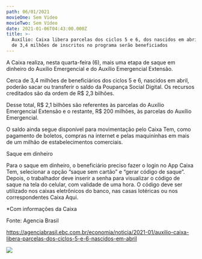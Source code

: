```yaml
---
path: 06/01/2021
movieOne: Sem Video
movieTwo: Sem Vídeo
date: 2021-01-06T04:43:00.000Z
title: >-
  Auxílio: Caixa libera parcelas dos ciclos 5 e 6, dos nascidos em abril. Cerca
  de 3,4 milhões de inscritos no programa serão beneficiados
---
```


A Caixa realiza, nesta quarta-feira (6), mais uma etapa de saque em dinheiro do Auxílio Emergencial e do Auxílio Emergencial Extensão.

Cerca de 3,4 milhões de beneficiários dos ciclos 5 e 6, nascidos em abril, poderão sacar ou transferir o saldo da Poupança Social Digital. Os recursos creditados são da ordem de R\$ 2,3 bilhões.

Desse total, R$ 2,1 bilhões são referentes às parcelas do Auxílio Emergencial Extensão e o restante, R$ 200 milhões, às parcelas do Auxílio Emergencial.

O saldo ainda segue disponível para movimentação pelo Caixa Tem, como pagamento de boletos, compras na internet e pelas maquininhas em mais de um milhão de estabelecimentos comerciais.

Saque em dinheiro

Para o saque em dinheiro, o beneficiário preciso fazer o login no App Caixa Tem, selecionar a opção “saque sem cartão” e “gerar código de saque”. Depois, o trabalhador deve inserir a senha para visualizar o código de saque na tela do celular, com validade de uma hora. O código deve ser utilizado nos caixas eletrônicos do banco, nas casas lotéricas ou nos correspondentes Caixa Aqui.

\*Com informações da Caixa

Fonte: Agencia Brasil

<https://agenciabrasil.ebc.com.br/economia/noticia/2021-01/auxilio-caixa-libera-parcelas-dos-ciclos-5-e-6-nascidos-em-abril>

![](/../assets/auxilio_emergencial_.jpg)
